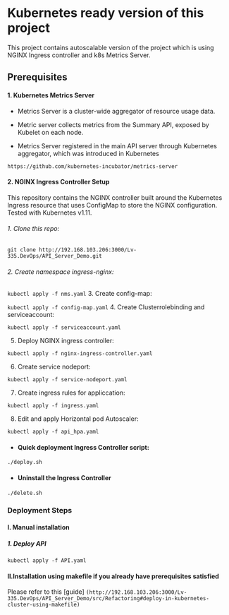 # Kubernetes ready version of this project #
This project contains autoscalable version of the project which is using NGINX Ingress controller and k8s Metrics Server.
## Prerequisites

#### 1. Kubernetes Metrics Server

   - Metrics Server is a cluster-wide aggregator of resource usage data.

   - Metric server collects metrics from the Summary API, exposed by Kubelet on each node.

   - Metrics Server registered in the main API server through Kubernetes aggregator, which was introduced in Kubernetes

`https://github.com/kubernetes-incubator/metrics-server`


#### 2. NGINX Ingress Controller Setup
This repository contains the NGINX controller built around the Kubernetes Ingress resource that uses ConfigMap to store the NGINX configuration. Tested with Kubernetes v1.11.
###### 1. Clone this repo:

 `git clone http://192.168.103.206:3000/Lv-335.DevOps/API_Server_Demo.git`

###### 2. Create namespace ingress-nginx:

  `kubectl apply -f nms.yaml`
 3. Create config-map:

 `kubectl apply -f config-map.yaml`
 4. Create Clusterrolebinding and serviceaccount:

 `kubectl apply -f serviceaccount.yaml`  

 5. Deploy NGINX ingress controller:

 `kubectl apply -f nginx-ingress-controller.yaml`

 6. Create service nodeport:

  `kubectl apply -f service-nodeport.yaml`

 7. Create ingress rules for appliccation:

  `kubectl apply -f ingress.yaml`

 8. Edit and apply Horizontal pod Autoscaler:

 `kubectl apply -f api_hpa.yaml`     

 - #### Quick deployment Ingress Controller script:
  `./deploy.sh`
 - #### Uninstall the Ingress Controller
  `./delete.sh`


### Deployment Steps
#### I. Manual installation
##### 1. Deploy API ###


`kubectl apply -f API.yaml`


#### II.Installation using makefile if you already have prerequisites satisfied
Please refer to this [guide] ``(http://192.168.103.206:3000/Lv-335.DevOps/API_Server_Demo/src/Refactoring#deploy-in-kubernetes-cluster-using-makefile)``
